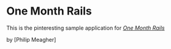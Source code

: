 # One Month Rails

This is the pinteresting sample application for [*One Month Rails*](http://onemonthrails.com)

by [Philip Meagher]